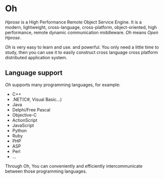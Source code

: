 Oh
==

*Hprose* is a High Performance Remote Object Service Engine. It is a modern,
lightweight, cross-language, cross-platform, object-oriented, high performance,
remote dynamic communication middleware. *Oh* means *Open Hprose*.

*Oh* is very easy to learn and use. and powerful. You only need a little time to
study, then you can use it to easily construct cross language cross platform
distributed application system.


Language support
----------------

*Oh* supports many programming languages, for example:

* C++
* .NET(C#, Visual Basic...)
* Java
* Delphi/Free Pascal
* Objective-C
* ActionScript
* JavaScript
* Python
* Ruby
* PHP
* ASP
* Perl
* ...

Through *Oh*, You can conveniently and efficiently intercommunicate between those
programming languages.